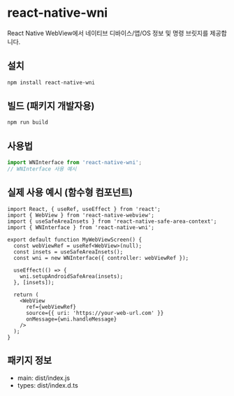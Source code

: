 # react-native-wni

React Native WebView에서 네이티브 디바이스/앱/OS 정보 및 명령 브릿지를 제공합니다.

## 설치

```sh
npm install react-native-wni
```

## 빌드 (패키지 개발자용)

```sh
npm run build
```

## 사용법

```ts
import WNInterface from 'react-native-wni';
// WNInterface 사용 예시
```

## 실제 사용 예시 (함수형 컴포넌트)

```tsx
import React, { useRef, useEffect } from 'react';
import { WebView } from 'react-native-webview';
import { useSafeAreaInsets } from 'react-native-safe-area-context';
import { WNInterface } from 'react-native-wni';

export default function MyWebViewScreen() {
  const webViewRef = useRef<WebView>(null);
  const insets = useSafeAreaInsets();
  const wni = new WNInterface({ controller: webViewRef });

  useEffect(() => {
    wni.setupAndroidSafeArea(insets);
  }, [insets]);

  return (
    <WebView
      ref={webViewRef}
      source={{ uri: 'https://your-web-url.com' }}
      onMessage={wni.handleMessage}
    />
  );
}
```

## 패키지 정보
- main: dist/index.js
- types: dist/index.d.ts 